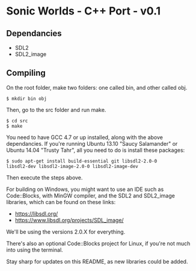 Sonic Worlds - C++ Port - v0.1
=======================

Dependancies
------------
- SDL2
- SDL2_image

Compiling
---------
On the root folder, make two folders: one called bin, and other
called obj.

<code>$ mkdir bin obj</code>

Then, go to the src folder and run make.

<pre><code>$ cd src
$ make
</code></pre>

You need to have GCC 4.7 or up installed, along with the above dependancies.
If you're running Ubuntu 13.10 "Saucy Salamander" or Ubuntu 14.04 "Trusty Tahr",
all you need to do is install these packages:

<code>$ sudo apt-get install build-essential git libsdl2-2.0-0 libsdl2-dev libsdl2-image-2.0-0 libsdl2-image-dev</code>

Then execute the steps above.

For building on Windows, you might want to use an IDE such as Code::Blocks, with MinGW compiler, and the SDL2 and SDL2_image libraries, which can be found on these links:
- https://libsdl.org/
- https://www.libsdl.org/projects/SDL_image/

We'll be using the versions 2.0.X for everything.

There's also an optional Code::Blocks project for Linux, if you're not much into using the terminal.

Stay sharp for updates on this README, as new libraries could be added.

